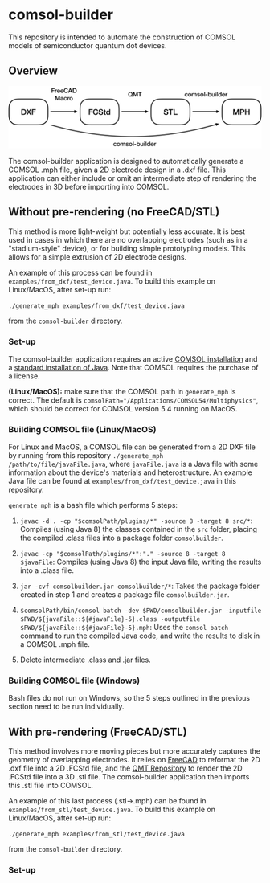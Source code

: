 # comsol-builder
This repository is intended to automate the construction of COMSOL models of semiconductor quantum dot devices.

## Overview

![overview](https://raw.githubusercontent.com/adamfrees/comsol-builder/master/documentation/overview.png)

The comsol-builder application is designed to automatically generate a COMSOL .mph file, given a 2D electrode design in a .dxf file. This application can either include or omit an intermediate step of rendering the electrodes in 3D before importing into COMSOL.

## Without pre-rendering (no FreeCAD/STL)

This method is more light-weight but potentially less accurate. It is best used in cases in which there are no overlapping electrodes (such as in a "stadium-style" device), or for building simple prototyping models. This allows for a simple extrusion of 2D electrode designs.

An example of this process can be found in `examples/from_dxf/test_device.java`. To build this example on Linux/MacOS, after set-up run:

`./generate_mph examples/from_dxf/test_device.java`

from the `comsol-builder` directory.

### Set-up

The comsol-builder application requires an active [COMSOL installation](https://www.comsol.com/product-download) and a [standard installation of Java](https://www.oracle.com/technetwork/java/javase/downloads/index.html). Note that COMSOL requires the purchase of a license.

**(Linux/MacOS):** make sure that the COMSOL path in `generate_mph` is correct. The default is `comsolPath="/Applications/COMSOL54/Multiphysics"`, which should be correct for COMSOL version 5.4 running on MacOS.

### Building COMSOL file (Linux/MacOS)

For Linux and MacOS, a COMSOL file can be generated from a 2D DXF file by running from this repository `./generate_mph /path/to/file/javaFile.java`, where `javaFile.java` is a Java file with some information about the device's materials and heterostructure. An example Java file can be found at `examples/from_dxf/test_device.java` in this repository.

`generate_mph` is a bash file which performs 5 steps:

1. `javac -d . -cp "$comsolPath/plugins/*" -source 8 -target 8 src/*`: Compiles (using Java 8) the classes contained in the `src` folder, placing the compiled .class files into a package folder `comsolbuilder`.

2. `javac -cp "$comsolPath/plugins/*":"." -source 8 -target 8 $javaFile`: Compiles (using Java 8) the input Java file, writing the results into a .class file.

3. `jar -cvf comsolbuilder.jar comsolbuilder/*`: Takes the package folder created in step 1 and creates a package file `comsolbuilder.jar`.

4. `$comsolPath/bin/comsol batch -dev $PWD/comsolbuilder.jar -inputfile $PWD/${javaFile::${#javaFile}-5}.class -outputfile $PWD/${javaFile::${#javaFile}-5}.mph`: Uses the `comsol batch` command to run the compiled Java code, and write the results to disk in a COMSOL .mph file.

5. Delete intermediate .class and .jar files.

### Building COMSOL file (Windows)

Bash files do not run on Windows, so the 5 steps outlined in the previous section need to be run individually.

## With pre-rendering (FreeCAD/STL)

This method involves more moving pieces but more accurately captures the geometry of overlapping electrodes. It relies on [FreeCAD](https://www.freecadweb.org/) to reformat the 2D .dxf file into a 2D .FCStd file, and the [QMT Repository](https://github.com/microsoft/qmt/) to render the 2D .FCStd file into a 3D .stl file. The comsol-builder application then imports this .stl file into COMSOL.

An example of this last process (.stl->.mph) can be found in `examples/from_stl/test_device.java`. To build this example on Linux/MacOS, after set-up run:

`./generate_mph examples/from_stl/test_device.java`

from the `comsol-builder` directory.

### Set-up


